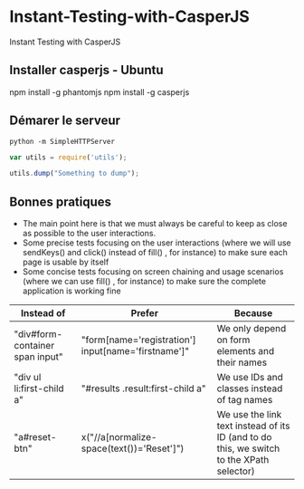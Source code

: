 # Instant-Testing-with-CasperJS
Instant Testing with CasperJS

## Installer casperjs - Ubuntu
npm install -g phantomjs
npm install -g casperjs

## Démarer le serveur 
```
python -m SimpleHTTPServer
```

``` Javascript
var utils = require('utils');

utils.dump("Something to dump");
```

## Bonnes pratiques
- The main point here is that we must always be careful to keep as close as possible to the user interactions.
- Some precise tests focusing on the user interactions (where we will use sendKeys() and click() instead of fill() , for instance) to make sure each page is usable by itself
- Some concise tests focusing on screen chaining and usage scenarios (where we can
use fill() , for instance) to make sure the complete application is working fine

| Instead of | Prefer | Because |
| ---------- | ------ | ------- |
| "div#form-container span input" | "form[name='registration'] input[name='firstname']" | We only depend on form elements and their names |
| "div ul li:first-child a" | "#results .result:first-child a" | We use IDs and classes instead of tag names |
| "a#reset-btn" | x("//a[normalize-space(text())='Reset']") | We use the link text instead of its ID (and to do this, we switch to the XPath selector) |
